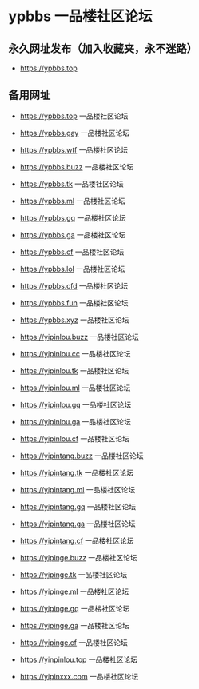 # ypbbs 一品楼社区论坛

## 永久网址发布（加入收藏夹，永不迷路）

- https://ypbbs.top

## 备用网址  

- https://ypbbs.top 一品楼社区论坛

- https://ypbbs.gay 一品楼社区论坛

- https://ypbbs.wtf 一品楼社区论坛

- https://ypbbs.buzz 一品楼社区论坛

- https://ypbbs.tk 一品楼社区论坛

- https://ypbbs.ml 一品楼社区论坛

- https://ypbbs.gq 一品楼社区论坛

- https://ypbbs.ga 一品楼社区论坛

- https://ypbbs.cf 一品楼社区论坛

- https://ypbbs.lol 一品楼社区论坛

- https://ypbbs.cfd 一品楼社区论坛

- https://ypbbs.fun 一品楼社区论坛

- https://ypbbs.xyz 一品楼社区论坛

- https://yipinlou.buzz 一品楼社区论坛

- https://yipinlou.cc 一品楼社区论坛

- https://yipinlou.tk 一品楼社区论坛

- https://yipinlou.ml 一品楼社区论坛

- https://yipinlou.gq 一品楼社区论坛

- https://yipinlou.ga 一品楼社区论坛

- https://yipinlou.cf 一品楼社区论坛

- https://yipintang.buzz 一品楼社区论坛

- https://yipintang.tk 一品楼社区论坛

- https://yipintang.ml 一品楼社区论坛

- https://yipintang.gq 一品楼社区论坛

- https://yipintang.ga 一品楼社区论坛

- https://yipintang.cf 一品楼社区论坛

- https://yipinge.buzz 一品楼社区论坛

- https://yipinge.tk 一品楼社区论坛

- https://yipinge.ml 一品楼社区论坛

- https://yipinge.gq 一品楼社区论坛

- https://yipinge.ga 一品楼社区论坛

- https://yipinge.cf 一品楼社区论坛

- https://yinpinlou.top 一品楼社区论坛

- https://yipinxxx.com 一品楼社区论坛
